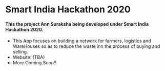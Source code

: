 # Smart India Hackathon 2020
#### This the project Ann Suraksha being developed under Smart India Hackathon 2020.
* This App focuses on building a network for farmers, logistics and WareHouses so as to reduce the waste inn the process of buying and selling.
* Website: (TBA)
* More Coming Soon!!
